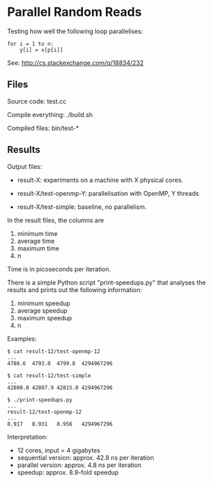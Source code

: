 Parallel Random Reads
=====================

Testing how well the following loop parallelises:

    for i = 1 to n:
        y[i] = x[p[i]]

See: http://cs.stackexchange.com/q/18834/232


Files
-----

Source code: test.cc

Compile everything: ./build.sh

Compiled files: bin/test-*


Results
-------

Output files:

- result-X: experiments on a machine with X physical cores.

- result-X/test-openmp-Y: parallelisation with OpenMP, Y threads

- result-X/test-simple: baseline, no parallelism.

In the result files, the columns are

1. minimum time
2. average time
3. maximum time
4. n

Time is in picoseconds per iteration.

There is a simple Python script "print-speedups.py" that analyses
the results and prints out the following information:

1. minimum speedup
2. average speedup
3. maximum speedup
4. n

Examples:

    $ cat result-12/test-openmp-12
    ...
    4780.6  4793.0  4799.8  4294967296

    $ cat result-12/test-simple
    ...
    42800.0 42807.9 42815.0 4294967296

    $ ./print-speedups.py
    ...
    result-12/test-openmp-12
    ...
    8.917   8.931   8.956   4294967296

Interpretation:

- 12 cores, input = 4 gigabytes
- sequential version: approx. 42.8 ns per iteration
- parallel version: approx. 4.8 ns per iteration
- speedup: approx. 8.9-fold speedup
